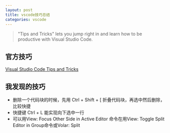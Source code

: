 ```yaml
---
layout: post
title: vscode技巧总结
categories: vscode
---
```

> "Tips and Tricks" lets you jump right in and learn how to be productive with Visual Studio Code.

## 官方技巧
[Visual Studio Code Tips and Tricks](https://code.visualstudio.com/docs/getstarted/tips-and-tricks)

## 我发现的技巧
- 删除一个代码块的时候，先用 Ctrl + Shift + [ 折叠代码块，再选中然后删除，比较快捷
- 快捷键 Ctrl + L 能实现向下选中一行
- 可以用View: Focus Other Side in Active Editor 命令在用View: Toggle Split Editor in Group命令或Volar: Split <script>, <template>, <style> Editors命令进行组内拆分后的窗口间跳转
- 在命令输入框中输入 @: ，能分类列出当前文件中的符号（symbol），如classes、functions、variables等
- 用Volar: Vue: Find File References命令能列出引用了当前文件的文件
- 在命令输入框中输入以 # 开头的内容，就可以在工作区范围里全局搜索标识符，光标停留在某个标识符上时，按快捷键 Ctrl + T，可以实现在工作区范围内搜索该标识符的定义，这个对应的命令名叫：Go to Symbol in Workspace...
- 自动折行命令 View: Toggle Word Wrap，快捷键 Alt + Z
